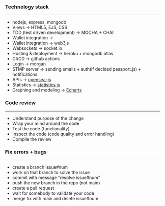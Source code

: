 ### Technology stack
---
* nodejs, express, mongodb
* Views &rarr; HTML5, EJS, CSS
* TDD (test driven development) &rarr; MOCHA + CHAI
* Wallet integration &rarr; 
* Wallet integration &rarr; web3js 
* Websockets &rarr; socket.io 
* Hosting & deployment &rarr; heroku + mongodb atlas
* CI/CD &rarr; github actions
* Login &rarr; morgan
* STMP server &rarr; sending emails + auth(if decided passport.js) + notifications
* APIs &rarr; [opensea-js](https://github.com/ProjectOpenSea/opensea-js)
* Statistics &rarr; [statistics.js](https://thisancog.github.io/statistics.js/)
* Graphing and modeling &rarr; [Echarts](https://echarts.apache.org/en/index.html)

### Code review
---
* Understand purpose of the change  
* Wrap your mind around the code  
* Test the code (functionality)  
* Inspect the code (code quality and error handling)  
* Compile the review  

### Fix errors + bugs
---
* create a branch issue#num  
* work on that branch to solve the issue  
* commit with message "resolve issue#num"  
* push the new branch in the repo (not main)  
* create a pull request  
* wait for somebody to validate your code  
* merge fix with main and delete issue#num  